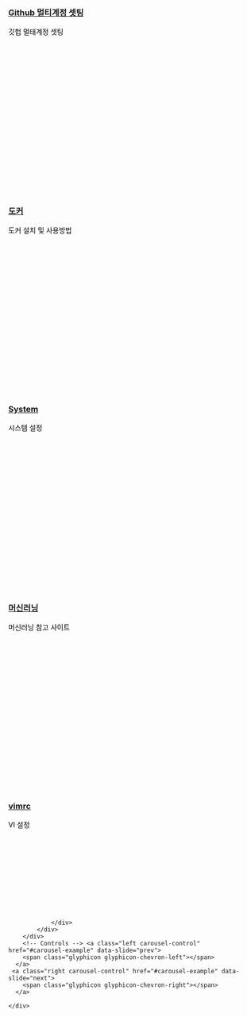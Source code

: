 <html>
<head>
    <title>My Resources</title>
    <script src="//cdnjs.cloudflare.com/ajax/libs/jquery/3.2.1/jquery.min.js"></script>
    <script src="https://maxcdn.bootstrapcdn.com/bootstrap/3.1.1/js/bootstrap.min.js"></script>
    <link type="text/css" rel="stylesheet" href="https://maxcdn.bootstrapcdn.com/bootstrap/3.1.1/css/bootstrap.min.css" />
</head>
<style>
.carousel-content {
    color:black;
    display:flex;
    align-items:center;
    height:400px;
}
    
.carousel {
    position:static;
}
</style>
<body>
    <div id="carousel-example" class="carousel slide" data-ride="carousel">
        <!-- Wrapper for slides -->
        <div class="row">
            <div class="col-xs-offset-3 col-xs-6">
                <div class="carousel-inner">
                    <div class="item active">
                        <div class="carousel-content">
                            <div>
                                <h3><a href="https://jhjjang.github.io/github/">Github 멀티계정 셋팅</a></h3>
                                <p>깃헙 멀태계정 셋팅</p>
                            </div>
                        </div>
                    </div>
                    <div class="item">
                        <div class="carousel-content">
                            <div>
                                <h3><a href="https://jhjjang.github.io/docker/">도커</a></h3>
                                <p>도커 설치 및 사용방법</p>
                            </div>
                        </div>
                    </div>
                    <div class="item">
                        <div class="carousel-content">
                            <div>
                                <h3><a href="http://jhjjang.github.io/system/">System</a></h3>
                                <p>시스템 설정</p>
                            </div>
                        </div>
                    </div>
                    <div class="item">
                        <div class="carousel-content">
                            <div>
                                <h3><a href="https://jhjjang.github.io/machine-learning/">머신러닝</a></h3>
                                <p>머신러닝 참고 사이트</p>
                            </div>
                        </div>
                    </div>
                    <div class="item">
                        <div class="carousel-content">
                            <div>
                                <h3><a href="https://jhjjang.github.io/vimrc/">vimrc</a></h3>
                                <p>VI 설정</p>
                            </div>
                        </div>
                    </div>

                </div>
            </div>
        </div>
        <!-- Controls --> <a class="left carousel-control" href="#carousel-example" data-slide="prev">
        <span class="glyphicon glyphicon-chevron-left"></span>
      </a>
     <a class="right carousel-control" href="#carousel-example" data-slide="next">
        <span class="glyphicon glyphicon-chevron-right"></span>
      </a>

    </div>

<script>

setCarouselHeight('#carousel-example');

function setCarouselHeight(id)
{
    var slideHeight = [];
    $(id+' .item').each(function()
    {
        // add all slide heights to an array
        slideHeight.push($(this).height());
    });

    // find the tallest item
    max = Math.max.apply(null, slideHeight);

    // set the slide's height
    $(id+' .carousel-content').each(function()
    {
        $(this).css('height',max+'px');
    });
}
</script>

</body>
</html>
